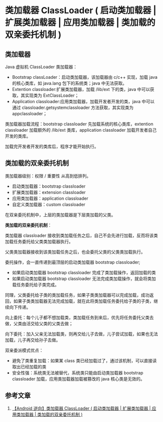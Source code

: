 # 类加载器 ClassLoader ( 启动类加载器 | 扩展类加载器 | 应用类加载器 | 类加载的双亲委托机制 )

## 类加载器

Java 虚拟机 ClassLoader 类加载器：

* Bootstrap classLoader：启动类加载器，该加载器由 c/c++ 实现，加载 java 的核心类库，如 java.lang 包下的系统类；java 中无法获取。
* Extention classloader:扩展类加载器，加载 /lib/ext 下的类，java 中可以获取，其实现类为 ExtClassLoader；
* Application classloader:应用类加载器，加载开发者开发的类，java 中可以通过 classloader.getsystemclassloader 方法获取，其实现类为 appclassloader；

类加载器加载流程：bootstrap classloader 先加载系统的核心类库，extention classloader 加载额外的 /lib/ext 类库，application classloader 加载开发者自己开发的类库。

加载完开发者开发的类库后，程序才能开始执行。

## 类加载的双亲委托机制

类加载器级别：权限 / 重要性 从高到低排列。

* 启动类加载器：bootstrap classloader
* 扩展类加载器：extension classloader
* 应用类加载器：application classloader
* 自定义类加载器：custom classloader

在双亲委托机制中，上层的类加载器是下层类加载的父类。

**类加载的双亲委托机制**：

类加载器 classloader 接收到类加载任务之后，自己不会先进行加载，反而将该类加载任务委托给父类类加载器执行。

父类类加载器接收到该类加载任务之后，也会委托父类的父类类加载执行。

委托操作，会一直传递到最顶层的启动类加载器 bootstrap classloader;

* 如果启动类加载器 bootstrap classloader 完成了类加载操作，返回加载的类
* 如果启动类加载器 bootstrap classloader 无法完成类加载操作，就会将类加载任务委托给子类完成。

同理，父类委托给子类的类加载任务，如果子类类加载器可以完成加载，成功返回，如果子类类加载器无法完成加载，就在此将类加载任务委托给子类的子类，继续向下传递。

向上委托：每个儿子都不想加载类，类加载任务到来后，优先将任务委托父类去做，父类由活交给父类的父类去做；

向下委托：加入父亲无法加载类，则再交给儿子去做，儿子尝试加载，如果也无法加载，儿子再交给孙子去做。

双亲委派模式优点：

* 避免了类重复加载：如果某 class 类已经加载过了，通过该机制，可以直接读取出已经加载的类
* 安全性强：系统类无法被替代，系统类只能由启动类加载器 bootstrap classloader 加载，应用类加载器加载被篡改的 java 核心类是无效的。

## 参考文章

1. [【Android 逆向】类加载器 ClassLoader ( 启动类加载器 | 扩展类加载器 | 应用类加载器 | 类加载的双亲委托机制 )](https://hanshuliang.blog.csdn.net/article/details/121758271)

